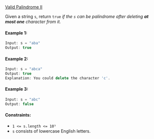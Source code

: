 [Valid Palindrome II](https://leetcode.com/problems/valid-palindrome-ii/)

Given a string `s`, return `true` _if the `s` can be palindrome after deleting **at most one** character from it._

#### Example 1:
```js
Input: s = "aba"
Output: true
```
#### Example 2:
```js
Input: s = "abca"
Output: true
Explanation: You could delete the character 'c'.
```
#### Example 3:
```js
Input: s = "abc"
Output: false
```

#### Constraints:
- `1 <= s.length <= 10⁵`
- `s` consists of lowercase English letters.